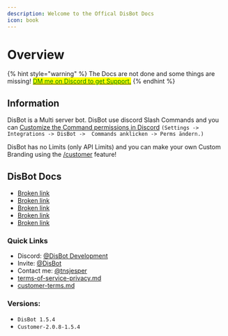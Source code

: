 ```yaml
---
description: Welcome to the Offical DisBot Docs
icon: book
---
```


# Overview

{% hint style="warning" %}
The Docs are not done and some things are missing! [<mark style="color:green;">DM me on Discord to get Support.</mark>](https://discord.com/users/850470027026759690)
{% endhint %}

## Information

DisBot is a Multi server bot. DisBot use discord Slash Commands and you can [Customize the Command permissions in Discord](customisation/command-customisation.md) `(Settings -> Integrations -> DisBot ->  Commands anklicken -> Perms ändern.)`

DisBot has no Limits (only API Limits) and you can make your own Custom Branding using the [/customer](broken-reference) feature!&#x20;



## DisBot Docs

* [Broken link](broken-reference "mention")
* [Broken link](broken-reference "mention")
* [Broken link](broken-reference "mention")
* [Broken link](broken-reference "mention")
* [Broken link](broken-reference "mention")

### Quick Links

* Discord: [@DisBot Development](https://discord.gg/my8dtzuW3S)
* Invite:  [@DisBot](https://disbot.xyz)
* Contact me: [@tnsjesper](https://discord.com/users/850470027026759690)
* [terms-of-service-privacy.md](leagel/terms-of-service-privacy.md "mention")
* [customer-terms.md](leagel/customer-terms.md "mention")

### Versions:

* `DisBot 1.5.4`
* `Customer-2.0.8-1.5.4`



